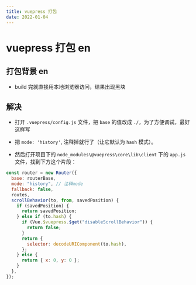 ```yaml
---
title: vuepress 打包
date: 2022-01-04
---
```


# vuepress 打包 en

## 打包背景 en

- build 完就直接用本地浏览器访问，结果出现黑块

## 解决

- 打开 `.vuepress/config.js` 文件，把 `base` 的值改成 `./`，为了方便调试，最好这样写

- 把 `mode: 'history'`, 注释掉就行了（让它默认为 `hash` 模式）。
- 然后打开项目下的 `node_modules\@vuepress\core\lib\client` 下的 `app.js` 文件，找到下方这个片段：

```javascript
const router = new Router({
  base: routerBase,
  mode: "history", // 注释mode
  fallback: false,
  routes,
  scrollBehavior(to, from, savedPosition) {
    if (savedPosition) {
      return savedPosition;
    } else if (to.hash) {
      if (Vue.$vuepress.$get("disableScrollBehavior")) {
        return false;
      }
      return {
        selector: decodeURIComponent(to.hash),
      };
    } else {
      return { x: 0, y: 0 };
    }
  },
});
```

